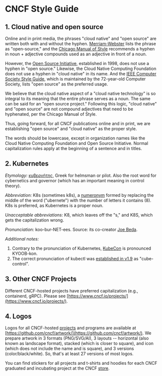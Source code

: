 # CNCF Style Guide #

## 1. Cloud native and open source ##

Online and in print media, the phrases "cloud native" and "open source" are written both with and without the hyphen.
[Merriam-Webster](https://www.merriam-webster.com/dictionary/open-source) lists the phrase as "open-source," and the
[Chicago Manual of Style](http://www.chicagomanualofstyle.org/16/images/ch07_tab01.pdf) recommends a hyphen in
noun + adjective compounds used as an adjective in front of a noun. 

However, the [Open Source Initiative](https://opensource.org/), established in 1998, does not use a hyphen in
"open source." Likewise, the Cloud Native Computing Foundation does not use a hyphen in "cloud native" in its name.
And the [IEEE Computer Society Style Guide](https://www.computer.org/cms/Computer.org/Publications/docs/2016CSStyleGuide.pdf),
which is maintained by the 72-year-old Computer Society, lists "open source" as the preferred usage.

We believe that the cloud native aspect of a "cloud native technology" is so integral to its meaning that the entire
phrase serves as a noun. The same can be said for an "open source project." Following this logic, "cloud native" and
"open source" are not compound adjectives that need to be hyphenated, per the Chicago Manual of Style.

Thus, going forward, for all CNCF publications online and in print, we are establishing "open source" and "cloud native"
as the proper style. 

The words should be lowercase, except in organization names like the Cloud Native Computing Foundation and Open Source
Initiative. Normal capitalization rules apply at the beginning of a sentence and in titles.

## 2. Kubernetes ##

*Etymology:* [κυβερνήτης](https://en.wiktionary.org/wiki/%CE%BA%CF%85%CE%B2%CE%B5%CF%81%CE%BD%CE%AE%CF%84%CE%B7%CF%82),
Greek for helmsman or pilot. Also the root word for cybernetics and governor (which has an important meaning in control
theory).

*Abbreviation:* K8s (sometimes k8s), a [numeronym](https://en.wikipedia.org/wiki/Numeronym) formed by replacing the
middle of the word ("ubernete") with the number of letters it contains (8). K8s is preferred, as Kubernetes is a proper noun. 

*Unacceptable abbreviations:* K8, which leaves off the "s," and K8S, which gets the capitalization wrong.

*Pronunciation:* koo-bur-NET-ees. Source: its co-creator [Joe Beda](https://twitter.com/jbeda/status/773368060728057856).

*Additional notes:*

1. Contrary to the pronunciation of Kubernetes, [KubeCon](http://kubecon.io) is pronounced KYOOB-kon.
2. The correct pronunciation of kubectl was [established in v1.9](https://github.com/kubernetes/kubernetes/blame/master/CHANGELOG-1.9.md#L1285) as "cube-control".

## 3. Other CNCF Projects ##

Different CNCF-hosted projects have preferred capitalization (e.g., containerd, gRPC). Please see
[https://www.cncf.io/projects/](https://www.cncf.io/projects/).

## 4. Logos ##

Logos for all CNCF-hosted [projects](https://www.cncf.io/projects/) and programs are available at
[https://github.com/cncf/artwork/](https://github.com/cncf/artwork/). We prepare artwork in 3 formats
(PNG/SVG/AI), 3 layouts -- horizontal (also known as landscape format), stacked (which is closer to square),
and icon (which does not include the name and is square), and 3 versions (color/black/white). So, that's at
least 27 versions of most logos.

You can find stickers for all projects and t-shirts and hoodies for each CNCF graduated and incubating project
at the CNCF [store](https://store.cncf.io/).
